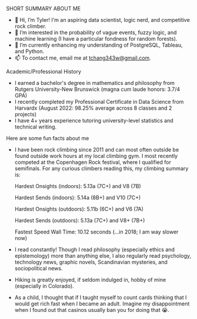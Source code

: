 SHORT SUMMARY ABOUT ME

- 👋 Hi, I’m Tyler! I'm an aspiring data scientist, logic nerd, and competitive rock climber.
- 👀 I’m interested in the probability of vague events, fuzzy logic, and machine learning (I have a particular fondness for random forests).
- 🌱 I’m currently enhancing my understanding of PostgreSQL, Tableau, and Python.
- 📫 To contact me, email me at tchang343w@gmail.com. 

Academic/Professional History

- I earned a bachelor's degree in mathematics and philosophy from Rutgers University-New Brunswick (magna cum laude honors: 3.7/4 GPA)
- I recently completed my Professional Certificate in Data Science from Harvardx (August 2022: 98.25% average across 8 classes and 2 projects)
- I have 4+ years experience tutoring university-level statistics and technical writing.

Here are some fun facts about me

- I have been rock climbing since 2011 and can most often outside be found outside work hours at my local climbing gym. I most recently competed at the Copenhagen Rock festival, where I qualified for semifinals. For any curious climbers reading this, my climbing summary is:

  Hardest Onsights (indoors): 5.13a (7C+) and V8 (7B)
  
  Hardest Sends (indoors): 5.14a (8B+) and V10 (7C+)
  
  Hardest Onsights (outdoors): 5.11b (6C+) and V6 (7A)
  
  Hardest Sends (outdoors): 5.13a (7C+) and V8+ (7B+)
  
  Fastest Speed Wall Time: 10.12 seconds (...in 2018; I am way slower now)
  
- I read constantly! Though I read philosophy (especially ethics and epistemology) more than anything else, I also regularly read psychology, technology news, graphic novels, Scandinavian mysteries, and sociopolitical news.
- Hiking is greatly enjoyed, if seldom indulged in, hobby of mine (especially in Colorado).
- As a child, I thought that if I taught myself to count cards thinking that I would get rich fast when I became an adult. Imagine my disappointment when I found out that casinos usually ban you for doing that 😭.
